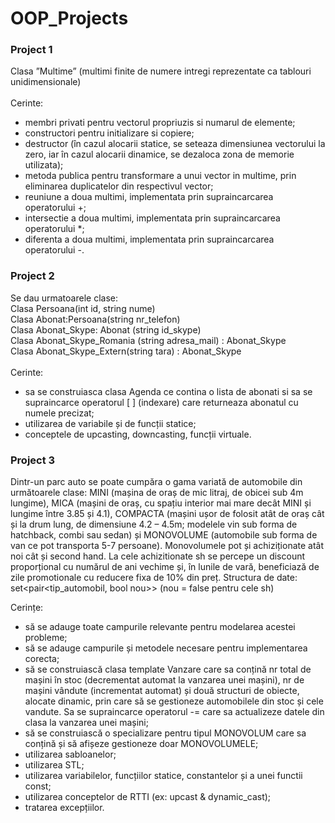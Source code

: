 # OOP_Projects
### Project 1
Clasa ”Multime” (multimi finite de numere intregi reprezentate ca tablouri unidimensionale)\
\
Cerinte:
- membri privati pentru vectorul propriuzis si numarul de elemente;
- constructori pentru initializare si copiere;
- destructor (în cazul alocarii statice, se seteaza dimensiunea vectorului la zero, iar în cazul alocarii dinamice, se dezaloca zona de memorie utilizata);
- metoda publica pentru transformare a unui vector in multime, prin eliminarea duplicatelor din respectivul vector;
- reuniune a doua multimi, implementata prin supraincarcarea operatorului +;
- intersectie a doua multimi, implementata prin supraincarcarea operatorului *;
- diferenta a doua multimi, implementata prin supraincarcarea operatorului -.

### Project 2
Se dau urmatoarele clase: \
 Clasa Persoana(int id, string nume)\
 Clasa Abonat:Persoana(string nr_telefon)\
 Clasa Abonat_Skype: Abonat (string id_skype)\
 Clasa Abonat_Skype_Romania (string adresa_mail) : Abonat_Skype\
 Clasa Abonat_Skype_Extern(string tara) : Abonat_Skype\
 \
Cerinte:
- sa se construiasca clasa Agenda ce contina o lista de abonati si sa se supraincarce operatorul [ ] (indexare) care returneaza abonatul cu numele precizat;
- utilizarea de variabile și de funcții statice;
- conceptele de upcasting, downcasting, funcții virtuale.


### Project 3
Dintr-un parc auto se poate cumpăra o gama variată de automobile din următoarele clase: MINI (mașina de oraș de mic litraj, de obicei sub 4m lungime), MICA (mașini de oraș, cu spațiu interior mai mare decât MINI și lungime între 3.85 și 4.1), COMPACTA (mașini ușor de folosit atât de oraș cât și la drum lung, de dimensiune 4.2 – 4.5m; modelele vin sub forma de hatchback, combi sau sedan) și MONOVOLUME (automobile sub forma de van ce pot transporta 5-7 persoane). Monovolumele pot și achiziționate atât noi cât și second hand. La cele achizitionate sh se percepe un discount proporțional cu numărul de ani vechime și, în lunile de vară, beneficiază de zile promotionale cu reducere fixa de 10% din preț.
Structura de date: set<pair<tip_automobil, bool nou>> (nou = false pentru cele sh)

Cerințe:
- să se adauge toate campurile relevante pentru modelarea acestei probleme;
- să se adauge campurile și metodele necesare pentru implementarea corecta;
- să se construiască clasa template Vanzare care sa conțină nr total de mașini în stoc (decrementat automat la vanzarea unei mașini), nr de mașini vândute (incrementat automat) și două structuri de obiecte, alocate dinamic, prin care să se gestioneze automobilele din stoc și cele vandute. Sa se supraincarce operatorul -= care sa actualizeze datele din clasa la vanzarea unei mașini;
- să se construiască o specializare pentru tipul MONOVOLUM care sa conțină și să afișeze gestioneze doar MONOVOLUMELE;
- utilizarea sabloanelor;
- utilizarea STL;
- utilizarea variabilelor, funcțiilor statice, constantelor și a unei functii const;
- utilizarea conceptelor de RTTI (ex: upcast & dynamic_cast);
- tratarea excepțiilor.
